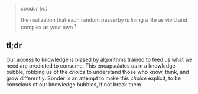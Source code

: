 
> *sonder (n.)*
> 
> the realization that each random passerby is living a life as vivid and complex as your own <sup>1</sup>


## tl;dr

Our access to knowledge is biased by algorithms trained to feed us what we ~~need~~ are predicted to consume. This encapsulates us in a knowledge bubble, robbing us of the _choice_ to understand those who know, think, and grow differently. Sonder is an attempt to make this _choice_ explicit, to be conscious of our knowledge bubbles, if not break them.